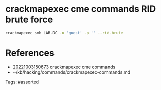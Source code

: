 # crackmapexec cme commands RID brute force
```bash
crackmapexec smb LAB-DC -u 'guest' -p '' --rid-brute
```

# References
- [20221003150673](/zet/20221003150673/) crackmapexec cme commands
- ~/kb/hacking/commands/crackmapexec-commands.md

Tags:
    #assorted

